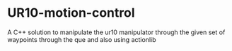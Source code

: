 # UR10-motion-control
A C++ solution to manipulate the ur10 manipulator through the given set of waypoints through the que and also using actionlib
